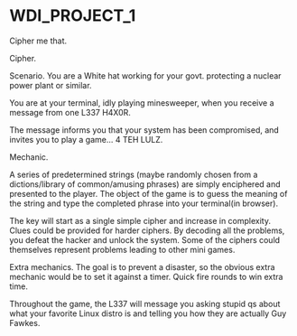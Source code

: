 # WDI_PROJECT_1
Cipher me that.

Cipher.

Scenario.
You are a White hat working for your govt. protecting a nuclear power plant or similar.

You are at your terminal, idly playing minesweeper, when you receive a message from one L337 H4X0R.

The message informs you that your system has been compromised, and invites you to play a game... 4 TEH LULZ.

Mechanic.

A series of predetermined strings (maybe randomly chosen from a dictions/library of common/amusing phrases) are simply enciphered and presented to the player. The object of the game is to guess the meaning of the string and type the completed phrase into your terminal(in browser).

The key will start as a single simple cipher and increase in complexity. Clues could be provided for harder ciphers. By decoding all the problems, you defeat the hacker and unlock the system. Some of the ciphers could themselves represent problems leading to other mini games.

Extra mechanics.
The goal is to prevent a disaster, so the obvious extra mechanic would be to set it against a timer. Quick fire rounds to win extra time.

Throughout the game, the L337 will message you asking stupid qs about what your favorite Linux distro is and telling you how they are actually Guy Fawkes.

